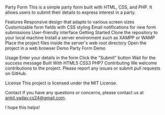 Party Form
This is a simple party form built with HTML, CSS, and PHP. It allows users to submit their details to express interest in a party.

Features
Responsive design that adapts to various screen sizes
Customizable form fields with CSS styling
Email notifications for new form submissions
User-friendly interface
Getting Started
Clone the repository to your local machine
Install a server environment such as XAMPP or WAMP
Place the project files inside the server's web root directory
Open the project in a web browser
Demo
Party Form Demo

Usage
Enter your details in the form
Click the "Submit" button
Wait for the success message
Built With
HTML5
CSS3
PHP7
Contributing
We welcome contributions to the project. Please report any issues or submit pull requests on GitHub.

License
This project is licensed under the MIT License.

Contact
If you have any questions or concerns, please contact us at ankit.yadav.cs24@gmail.com.

I hope this helps!
